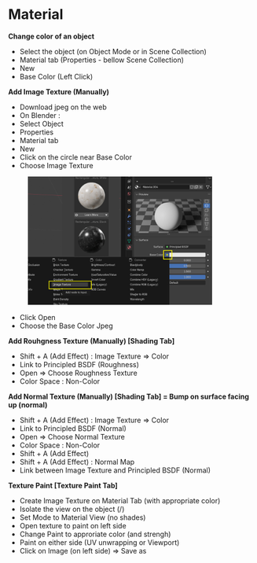 # Material

**Change color of an object**

* Select the object (on Object Mode or in Scene Collection)
* Material tab (Properties - bellow Scene Collection)
* New
* Base Color (Left Click)

**Add Image Texture (Manually)**

* Download jpeg on the web
* On  Blender :&#x20;
* Select Object
* Properties&#x20;
* Material tab
* New
* Click on the circle near Base Color
* Choose Image Texture

<figure><img src="../.gitbook/assets/image (10).png" alt="" width="375"><figcaption></figcaption></figure>

* Click Open
* Choose the Base Color Jpeg

**Add Rouhgness Texture (Manually) \[Shading Tab]**

* Shift + A (Add Effect) : Image Texture ⇒ Color
* Link to Principled BSDF (Roughness)
* Open ⇒ Choose Roughness Texture
* Color Space : Non-Color

**Add Normal Texture (Manually) \[Shading Tab] = Bump on surface facing up (normal)**

* Shift + A (Add Effect) : Image Texture ⇒ Color
* Link to Principled BSDF (Normal)
* Open ⇒ Choose Normal Texture
* Color Space : Non-Color
* Shift + A (Add Effect)
* Shift + A (Add Effect) : Normal Map
* Link between Image Texture and Principled BSDF (Normal)

**Texture Paint  \[Texture Paint Tab]**

* Create Image Texture on Material Tab (with appropriate color)
* Isolate the view on the object (/)
* Set Mode to Material View (no shades)
* Open texture to paint on left side
* Change Paint to approriate color (and strengh)
* Paint on either side (UV unwrapping or Viewport)
* Click on Image (on left side) ⇒ Save as
